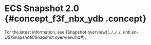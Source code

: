 # ECS Snapshot 2.0 {#concept_f3f_nbx_ydb .concept}

For the latest information, see [Snapshot overview](../../../../intl.en-US/Snapshots/Snapshot overview.md#).

